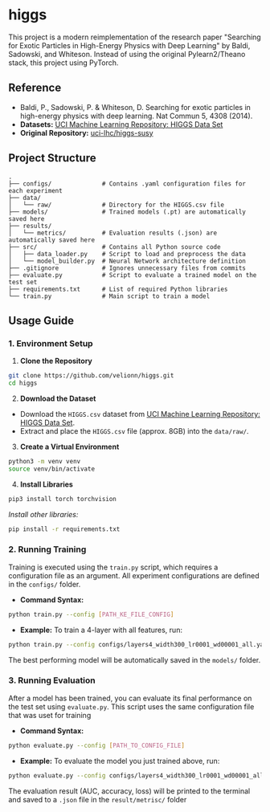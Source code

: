 higgs
=========

This project is a modern reimplementation of the research paper "Searching for Exotic Particles in High-Energy Physics with Deep Learning" by Baldi, Sadowski, and Whiteson. Instead of using the original Pylearn2/Theano stack, this project using PyTorch.

## Reference

* Baldi, P., Sadowski, P. & Whiteson, D. Searching for exotic particles in high-energy physics with deep learning. Nat Commun 5, 4308 (2014).
* **Datasets:** [UCI Machine Learning Repository: HIGGS Data Set](https://archive.ics.uci.edu/dataset/280/higgs)
* **Original Repository:** [uci-lhc/higgs-susy](https://github.com/uci-lhc/higgs-susy)

## Project Structure

```
.
├── configs/              # Contains .yaml configuration files for each experiment
├── data/
│   └── raw/              # Directory for the HIGGS.csv file
├── models/               # Trained models (.pt) are automatically saved here
├── results/
│   └── metrics/          # Evaluation results (.json) are automatically saved here
├── src/                  # Contains all Python source code
│   ├── data_loader.py    # Script to load and preprocess the data
│   └── model_builder.py  # Neural Network architecture definition
├── .gitignore            # Ignores unnecessary files from commits
├── evaluate.py           # Script to evaluate a trained model on the test set
├── requirements.txt      # List of required Python libraries
└── train.py              # Main script to train a model
```

## Usage Guide

### 1\. Environment Setup

1. **Clone the Repository** 

```bash
git clone https://github.com/velionn/higgs.git
cd higgs
```

2. **Download the Dataset**

* Download the `HIGGS.csv` dataset from [UCI Machine Learning Repository: HIGGS Data Set](https://archive.ics.uci.edu/dataset/280/higgs).
* Extract and place the `HIGGS.csv` file (approx. 8GB) into the `data/raw/`.

3.  **Create a Virtual Environment**

```bash
python3 -m venv venv
source venv/bin/activate
```

4.  **Install Libraries**

```bash
pip3 install torch torchvision
```

*Install other libraries:*

```bash
pip install -r requirements.txt
```

### 2\. Running Training

Training is executed using the `train.py` script, which requires a configuration file as an argument. All experiment configurations are defined in the `configs/` folder.

* **Command Syntax:**

```bash
python train.py --config [PATH_KE_FILE_CONFIG]
```

* **Example:**
To train a 4-layer with all features, run:

```bash
python train.py --config configs/layers4_width300_lr0001_wd00001_all.yaml
```

The best performing model will be automatically saved in the `models/` folder.

### 3\. Running Evaluation

After a model has been trained, you can evaluate its final performance on the test set using `evaluate.py`. This script uses the same configuration file that was uset for training

* **Command Syntax:**

```bash
python evaluate.py --config [PATH_TO_CONFIG_FILE]
```

* **Example:**
To evaluate the model you just trained above, run:

```bash
python evaluate.py --config configs/layers4_width300_lr0001_wd00001_all.yaml
```
The evaluation result (AUC, accuracy, loss) will be printed to the terminal and saved to a `.json` file in the `result/metrisc/` folder

<!-- end list -->

